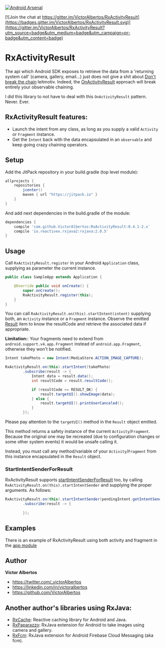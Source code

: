 [![Android Arsenal](https://img.shields.io/badge/Android%20Arsenal-RxActivityResult-green.svg?style=true)](https://android-arsenal.com/details/1/3284)

[![Join the chat at https://gitter.im/VictorAlbertos/RxActivityResult](https://badges.gitter.im/VictorAlbertos/RxActivityResult.svg)](https://gitter.im/VictorAlbertos/RxActivityResult?utm_source=badge&utm_medium=badge&utm_campaign=pr-badge&utm_content=badge)

# RxActivityResult

The api which Android SDK exposes to retrieve the data from a 'returning system call' (camera, gallery, email...) just does not give a shit about [Don't break the chain](http://blog.danlew.net/2015/03/02/dont-break-the-chain) leitmotiv. Indeed, the [OnActivityResult](http://developer.android.com/intl/es/training/basics/intents/result.html) approach will break entirely your observable chaining. 

I did this library to not have to deal with this `OnActivityResult` pattern. Never. Ever.  

## RxActivityResult features:
* Launch the intent from any class, as long as you supply a valid `Activity` or `Fragment` instance.
* Get the `Intent` back with the data encapsulated in an `observable` and keep going crazy chaining operators. 

## Setup
Add the JitPack repository in your build.gradle (top level module):
```gradle
allprojects {
    repositories {
        jcenter()
        maven { url "https://jitpack.io" }
    }
}
```

And add next dependencies in the build.gradle of the module:
```gradle
dependencies {
    compile 'com.github.VictorAlbertos:RxActivityResult:0.4.1-2.x'
    compile 'io.reactivex.rxjava2:rxjava:2.0.5'
}
```

## Usage
Call `RxActivityResult.register` in your Android `Application` class, supplying as parameter the current instance.
        
```java
public class SampleApp extends Application {

    @Override public void onCreate() {
        super.onCreate();
        RxActivityResult.register(this);
    }
}
```

You can call `RxActivityResult.on(this).startIntent(intent)` supplying both, an `Activity` instance or a `Fragment` instance.
Observe the emitted [Result](https://github.com/VictorAlbertos/RxActivityResult/blob/master/rx_activity_result/src/main/java/rx_activity_result/Result.java) item to know the resultCode and retrieve the associated data if appropriate.  

**Limitation:**: Your fragments need to extend from `android.support.v4.app.Fragment` instead of `android.app.Fragment`, otherwise they won't be notified. 


```java
Intent takePhoto = new Intent(MediaStore.ACTION_IMAGE_CAPTURE);

RxActivityResult.on(this).startIntent(takePhoto)
        .subscribe(result -> {
            Intent data = result.data();
            int resultCode = result.resultCode();

            if (resultCode == RESULT_OK) {
                result.targetUI().showImage(data);
            } else {
                result.targetUI().printUserCanceled();
            }
        });
```

Please pay attention to the `targetUI()` method in the `Result` object emitted. 

This method returns a safety instance of the current `Activity`/`Fragment`. Because the original one may be recreated (due to configuration changes or some other system events) it would be unsafe calling it. 

Instead, you must call any method/variable of your `Activity`/`Fragment` from this instance encapsulated in the `Result` object.  

### StartIntentSenderForResult
RxActivityResult supports [startIntentSenderForResult](http://developer.android.com/intl/es/reference/android/app/Activity.html#startIntentSenderForResult) too, by calling `RxActivityResult.on(this).startIntentSender` and supplying the proper arguments. As follows: 

```java
RxActivityResult.on(this).startIntentSender(pendingIntent.getIntentSender(), new Intent(), 0, 0, 0)
        .subscribe(result -> {
            
        });
```

## Examples
There is an example of RxActivityResult using both activity and fragment in the [app module](https://github.com/VictorAlbertos/RxActivityResult/tree/master/app)

## Author
**Víctor Albertos**

* <https://twitter.com/_victorAlbertos>
* <https://linkedin.com/in/victoralbertos>
* <https://github.com/VictorAlbertos>

Another author's libraries using RxJava:
----------------------------------------
* [RxCache](https://github.com/VictorAlbertos/RxCache): Reactive caching library for Android and Java.
* [RxPaparazzo](https://github.com/FuckBoilerplate/RxPaparazzo): RxJava extension for Android to take images using camera and gallery.
* [RxFcm](https://github.com/VictorAlbertos/RxFcm): RxJava extension for Android Firebase Cloud Messaging (aka fcm).
